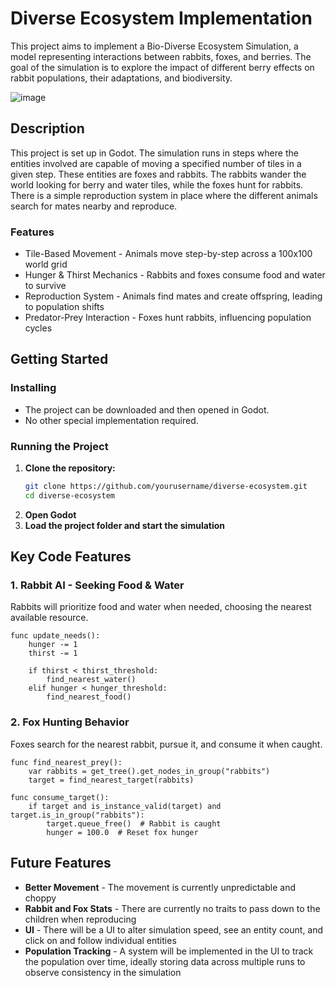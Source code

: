 # Diverse Ecosystem Implementation
 This project aims to implement a Bio-Diverse Ecosystem Simulation, a model representing interactions between rabbits, foxes, and berries. The goal of the simulation is to explore the impact of different berry effects on rabbit populations, their adaptations, and biodiversity.
 
 ![image](https://github.com/user-attachments/assets/0f509d64-12d2-4f52-b180-39f8ff63b6b1)
 
 ## Description
 
 This project is set up in Godot. The simulation runs in steps where the entities involved are capable of moving a specified number of tiles in a given step. These entities are foxes and rabbits. The rabbits wander the world looking for berry and water tiles, while the foxes hunt for rabbits. There is a simple reproduction system in place where the different animals search for mates nearby and reproduce.
 
 ### Features
 
 * Tile-Based Movement - Animals move step-by-step across a 100x100 world grid
 * Hunger & Thirst Mechanics - Rabbits and foxes consume food and water to survive
 * Reproduction System - Animals find mates and create offspring, leading to population shifts
 * Predator-Prey Interaction - Foxes hunt rabbits, influencing population cycles
 
 ## Getting Started
 
 ### Installing
 
 * The project can be downloaded and then opened in Godot.
 * No other special implementation required.
 
 ### Running the Project
 
 1. **Clone the repository:**
    ```sh
    git clone https://github.com/yourusername/diverse-ecosystem.git
    cd diverse-ecosystem
    ```
 2. **Open Godot**
 3. **Load the project folder and start the simulation**
 
 ## Key Code Features
 
 ### 1. Rabbit AI - Seeking Food & Water
 Rabbits will prioritize food and water when needed, choosing the nearest available resource.
 
 ```gdscript
 func update_needs():
     hunger -= 1
     thirst -= 1
     
     if thirst < thirst_threshold:
         find_nearest_water()
     elif hunger < hunger_threshold:
         find_nearest_food()
 ```
 
 ### 2. Fox Hunting Behavior
 Foxes search for the nearest rabbit, pursue it, and consume it when caught.
 
 ```gdscript
 func find_nearest_prey():
     var rabbits = get_tree().get_nodes_in_group("rabbits")
     target = find_nearest_target(rabbits)
 
 func consume_target():
     if target and is_instance_valid(target) and target.is_in_group("rabbits"):
         target.queue_free()  # Rabbit is caught
         hunger = 100.0  # Reset fox hunger
 ```
 
 ## Future Features
 
 * **Better Movement** - The movement is currently unpredictable and choppy
 * **Rabbit and Fox Stats** - There are currently no traits to pass down to the children when reproducing
 * **UI** - There will be a UI to alter simulation speed, see an entity count, and click on and follow individual entities
 * **Population Tracking** - A system will be implemented in the UI to track the population over time, ideally storing data across multiple runs to observe consistency in the simulation